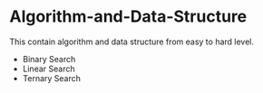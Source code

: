 # Algorithm-and-Data-Structure
This contain algorithm and data structure from easy to hard level.
-  Binary Search 
-  Linear Search
-  Ternary Search
